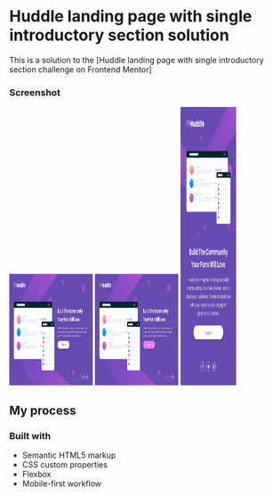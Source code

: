 # Huddle landing page with single introductory section solution

This is a solution to the [Huddle landing page with single introductory section challenge on Frontend Mentor]
### Screenshot
<img src="/design/desktop-design.jpg" width="150px" height="200">
<img src="/design/active-states.jpg" width="150px" height="200">
<img src="/design/mobile-design.jpg" width="100px" height="500">


## My process

### Built with

- Semantic HTML5 markup
- CSS custom properties
- Flexbox
- Mobile-first workflow
